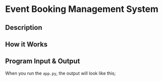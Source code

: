 # Event Booking Management System

## Description


## How it Works


## Program Input & Output

When you run the `app.py`, the output will look like this;

```
